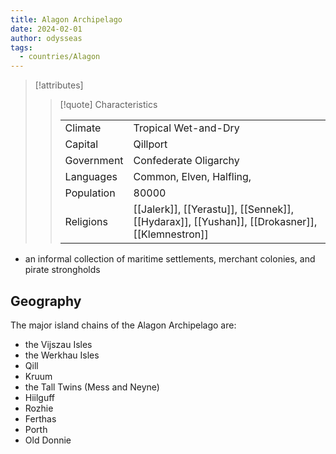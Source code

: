 ```yaml
---
title: Alagon Archipelago
date: 2024-02-01
author: odysseas
tags:
  - countries/Alagon
---
```

> [!attributes]
> 
> > [!quote] Characteristics
> >
> > | | |
> > | --- | --- |
> > | Climate |  Tropical Wet-and-Dry |
> > | Capital |  Qillport |
> > | Government |  Confederate Oligarchy |
> > | Languages |  Common, Elven, Halfling,  |
> > | Population |  80000 |
> > | Religions |  [[Jalerk]], [[Yerastu]], [[Sennek]], [[Hydarax]], [[Yushan]], [[Drokasner]], [[Klemnestron]] |

- an informal collection of maritime settlements, merchant colonies, and pirate strongholds

## Geography

The major island chains of the Alagon Archipelago are:

- the Vijszau Isles
- the Werkhau Isles
- Qill
- Kruum
- the Tall Twins (Mess and Neyne)
- Hiilguff
- Rozhie
- Ferthas
- Porth
- Old Donnie
